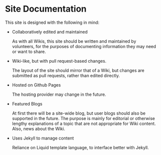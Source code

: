 # Site Documentation

This site is designed with the following in mind:

 - Collaboratively edited and maintained

   As with all Wikis, this site should be written and maintained by volunteers, for the purposes of documenting information they may need or want to share.

 - Wiki-like, but with pull request-based changes.

   The layout of the site should mirror that of a Wiki, but changes are submitted as pull requests, rather than edited directly.

 - Hosted on Github Pages

   The hosting provider may change in the future.

 - Featured Blogs

   At first there will be a site-wide blog, but user blogs should also be supported in the future. The purpose is mainly for editorial or otherwise lengthy explanations of a topic that are not appropriate for Wiki content. Also, news about the Wiki.

 - Uses Jekyll to manage content

   Reliance on Liquid template language, to interface better with Jekyll.

